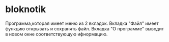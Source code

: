 # bloknotik
Программа,которая имеет меню из 2 вкладок. 
Вкладка "Файл" имеет функцию открывать и сохранять файл.
Вкладка "О программе" выводит в новом окне соответствующую ифнормацию.
